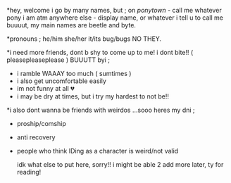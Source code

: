 *hey, welcome
i go by many names, but ;
on *ponytown* - call me whatever pony i am atm
anywhere else - display name, or whatever i tell u to call me
buuuut, my main names are beetle and byte.

*pronouns ;
he/him
she/her
it/its
bug/bugs
NO THEY.

*i need more friends, dont b shy to come up to me! i dont bite!! ( pleasepleaseplease )
BUUUTT byi ;
- i ramble WAAAY too much ( sumtimes )
- i also get uncomfortable easily
- im not funny at all 💔
- i may be dry at times, but i try my hardest to not be!!
  
*i also dont wanna be friends with weirdos ...sooo heres my dni ; 
- proship/comship
- anti recovery
- people who think IDing as a character is weird/not valid

  idk what else to put here, sorry!! i might be able 2 add more later, ty for reading!
